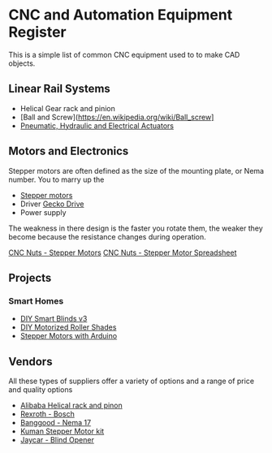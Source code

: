 # CNC and Automation Equipment Register

This is a simple list of common CNC equipment used to to make CAD objects.

## Linear Rail Systems

- Helical Gear rack and pinion 
- [Ball and Screw](https://en.wikipedia.org/wiki/Ball_screw] 
- [Pneumatic, Hydraulic and Electrical Actuators](https://www.machinedesign.com/mechanical-motion-systems/linear-motion/article/21832047/whats-the-difference-between-pneumatic-hydraulic-and-electrical-actuators)

## Motors and Electronics

Stepper motors are often defined as the size of the mounting plate, or Nema number. 
You to marry up the 

- [Stepper motors](https://medium.com/jungletronics/stepper-motors-precise-position-control-4b7b079ca9a4) 
- Driver [Gecko Drive](https://www.geckodrive.com/support/g540.html)
- Power supply

The weakness in there design is the faster you rotate them, the weaker they become because the resistance changes during operation.

[CNC Nuts - Stepper Motors](https://www.youtube.com/watch?v=CgYHTCeWMoA)
[CNC Nuts - Stepper Motor Spreadsheet](https://www.cncnutz.com/2018/03/lets-talk-about-stepper-motors-episode.html)

## Projects

### Smart Homes

- [DIY Smart Blinds v3](https://www.candco.com.au/2020/04/18/diy-smart-blinds-v3/)
- [DIY Motorized Roller Shades](https://www.youtube.com/watch?v=ocOO-8X_-Rk)
- [Stepper Motors with Arduino](https://www.youtube.com/watch?v=0qwrnUeSpYQ)

## Vendors

All these types of suppliers offer a variety of options and a range of price and quality options

- [Alibaba Helical rack and pinon](https://www.alibaba.com/countrysearch/CN/helical-rack-pinion.html)
- [Rexroth - Bosch](https://www.boschrexroth.com/en/xc/products/product-groups/linear-motion-technology/linear-guides/rack-and-pinion-drive-for-ball-rail-systems/gear-rack-and-pinion)
- [Banggood - Nema 17](https://www.banggood.com/search/nema-17-stepper-motor.html?) 
- [Kuman Stepper Motor kit](https://www.amazon.com/gp/product/B01IP7IOGQ/ref=as_li_ss_tl?ie=UTF8&psc=1&linkCode=sl1&tag=thehookup00-20&linkId=8b650b9d6b98e115660c41054355562f&language=en_US)
- [Jaycar - Blind Opener](https://www.jaycar.com.au/automatic-blinds-opener)
